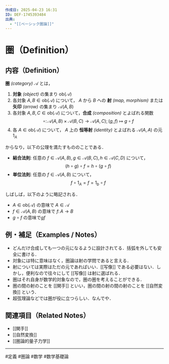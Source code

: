 ```yaml
---
作成日: 2025-04-23 16:31
ID: DEF-1745393484
出典:
  - "[[ベーシック圏論]]"
---
```


# 圏（Definition）

## 内容（Definition）

**圏** *(category)* $\mathscr{A}$ とは，

1. **対象** *(object)* の集まり $\mathrm{ob}(\mathscr{A})$
2. 各対象 $A,B \in \mathrm{ob}(\mathscr{A})$ について， $A$ から $B$ への **射** *(map, morphism)* または **矢印** *(arrow)* の集まり $\mathscr{A}(A,B)$
3. 各対象 $A, B, C \in \mathrm{ob} (\mathscr{A})$ について，**合成** *(composition)* とよばれる関数
$$\circ \colon\mathscr{A}(A, B) \times \mathscr{A}(B, C) \to \mathscr{A}(A,C); (g,f) \mapsto g \circ f$$
4. 各 $A \in \mathrm{ob}(\mathscr{A})$ について， $A$ 上の **恒等射** *(identity)* とよばれる $\mathscr{A}(A,A)$ の元 $1_{A}$ 

からなり，以下の公理を満たすもののことである．

- **結合法則**: 任意の $f \in \mathscr{A}(A,B), g \in \mathscr{A}(B,C),h \in \mathscr{A}(C,D)$ について，
$$(h \circ g) \circ f = h\circ (g \circ f)$$
- **単位法則**: 任意の $f \in \mathscr{A}(A,B)$ について，
$$f \circ 1_{A} = f = 1_{b} \circ f$$

しばしば，以下のように略記される．

- $A \in \mathrm{ob}(\mathscr{A})$ の意味で $A \in \mathscr{A}$
- $f \in \mathscr{A}(A,B)$ の意味で $f \colon A \to B$
- $g \circ f$ の意味で$g f$

## 例・補足（Examples / Notes）

- どんだけ合成しても一つの元になるように設計されてる．括弧を外しても安全に書ける．
- 対象には特に意味はなく，圏論は射の学問であると言える．
- 射については実際はただの元であればいい．[[写像]] である必要はない．しかし，便利なので往々にして [[写像]] は射に選ばれる．
- 圏はそれ自身が数学的対象なので，圏の圏を考えることができる．
- 圏の間の射のことを [[関手]] といい，圏の間の射の間の射のことを [[自然変換]] という．
- 超弦理論などでは圏が役に立つらしい．なんでや．

## 関連項目（Related Notes）

- [[関手]]
- [[自然変換]]
- [[圏論的量子力学]]
---
#定義 #圏論 #数学 #数学基礎論 